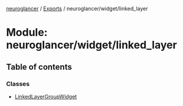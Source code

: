 [neuroglancer](../README.md) / [Exports](../modules.md) / neuroglancer/widget/linked\_layer

# Module: neuroglancer/widget/linked\_layer

## Table of contents

### Classes

- [LinkedLayerGroupWidget](../classes/neuroglancer_widget_linked_layer.LinkedLayerGroupWidget.md)
